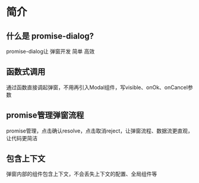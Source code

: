 

# 简介

## 什么是 promise-dialog?
promise-dialog让 弹窗开发 简单 高效

## 函数式调用
通过函数直接调起弹窗，不用再引入Modal组件，写visible、onOk、onCancel参数

## promise管理弹窗流程
promise管理，点击确认resolve，点击取消reject，让弹窗流程、数据流更直观，让代码更简洁

## 包含上下文
弹窗内部的组件包含上下文，不会丢失上下文的配置、全局组件等


